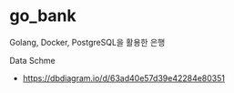 # go_bank
Golang, Docker, PostgreSQL을 활용한 은행


Data Schme
- https://dbdiagram.io/d/63ad40e57d39e42284e80351
